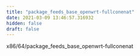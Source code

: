 ```yaml
---
title: "package_feeds_base_openwrt-fullconenat"
date: 2021-03-09 13:46:57.316932
hidden: false
draft: false
---
```


x86/64/package_feeds_base_openwrt-fullconenat

